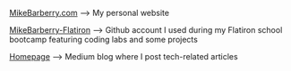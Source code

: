 [MikeBarberry.com](https://mikebarberry.com) --> My personal website

[MikeBarberry-Flatiron](https://github.com/MikeBarberry-Flatiron) --> Github account I used during my Flatiron school bootcamp featuring coding labs and some projects
 
[Homepage](https://mikebarberry.medium.com/) --> Medium blog where I post tech-related articles
